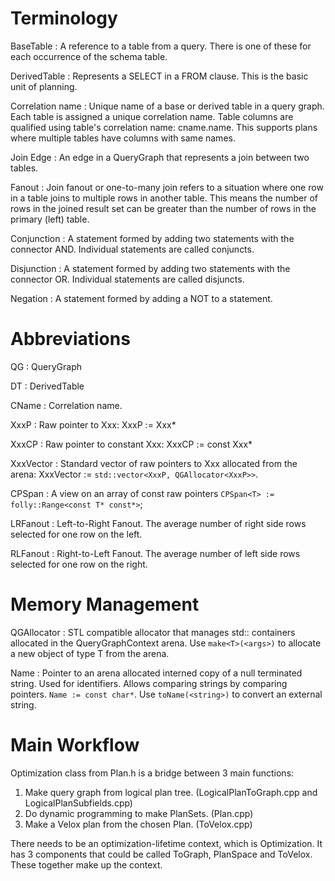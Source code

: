 # Terminology

BaseTable
: A reference to a table from a query. There is one of these for each occurrence of the schema table.

DerivedTable
: Represents a SELECT in a FROM clause. This is the basic unit of planning.

Correlation name
: Unique name of a base or derived table in a query graph. Each table is assigned a unique correlation name. Table columns are qualified using table's correlation name: cname.name. This supports plans where multiple tables have columns with same names.

Join Edge
: An edge in a QueryGraph that represents a join between two tables.

Fanout
: Join fanout or one-to-many join refers to a situation where one row in a table joins to multiple rows in another table. This means the number of rows in the joined result set can be greater than the number of rows in the primary (left) table.

Conjunction
: A statement formed by adding two statements with the connector AND. Individual statements are called conjuncts.

Disjunction
: A statement formed by adding two statements with the connector OR. Individual statements are called disjuncts.

Negation
: A statement formed by adding a NOT to a statement.

# Abbreviations

QG
: QueryGraph

DT
: DerivedTable

CName
: Correlation name.

XxxP
: Raw pointer to Xxx: XxxP := Xxx*

XxxCP
: Raw pointer to constant Xxx: XxxCP := const Xxx*

XxxVector
: Standard vector of raw pointers to Xxx allocated from the arena: XxxVector := `std::vector<XxxP, QGAllocator<XxxP>>`.

CPSpan<T>
: A view on an array of const raw pointers `CPSpan<T> := folly::Range<const T* const*>`;

LRFanout
: Left-to-Right Fanout. The average number of right side rows selected for one row on the left.

RLFanout
: Right-to-Left Fanout. The average number of left side rows selected for one row on the right.

# Memory Management

QGAllocator
: STL compatible allocator that manages std:: containers allocated in the QueryGraphContext arena. Use `make<T>(<args>)` to allocate a new object of type T from the arena.

Name
: Pointer to an arena allocated interned copy of a null terminated string. Used for identifiers. Allows comparing strings by comparing pointers. `Name := const char*`. Use `toName(<string>)` to convert an external string.

# Main Workflow

Optimization class from Plan.h is a bridge between 3 main functions:

1. Make query graph from logical plan tree. (LogicalPlanToGraph.cpp and LogicalPlanSubfields.cpp)
2. Do dynamic programming to make PlanSets. (Plan.cpp)
3. Make a Velox plan from the chosen Plan.  (ToVelox.cpp)

There needs to be an optimization-lifetime context, which is Optimization. It has 3 components that could be called ToGraph, PlanSpace and ToVelox. These together make up the context.
